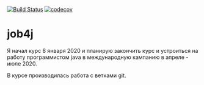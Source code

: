 [![Build Status](https://travis-ci.org/ilyapavlovru/job4j.svg?branch=strategy_pattern)](https://travis-ci.org/ilyapavlovru/job4j)
[![codecov](https://codecov.io/gh/ilyapavlovru/job4j/branch/master/graph/badge.svg)](https://codecov.io/gh/ilyapavlovru/job4j)

# job4j

Я начал курс 8 января 2020 и планирую закончить курс и 
устроиться на работу программистом java в международную кампанию 
в апреле - июле 2020.

В курсе производилась работа с ветками git.
